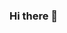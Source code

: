 ### Hi there 👋

<!--
**justaleaf/justaleaf** is a ✨ _special_ ✨ repository because its `README.md` (this file) appears on your GitHub profile.

[![My github stats](https://github-readme-stats.vercel.app/api?username=justaleaf)](https://github.com/anuraghazra/github-readme-stats)

Here are some ideas to get you started:

- 🔭 I’m currently working on ...
- 🌱 I’m currently learning ...
- 👯 I’m looking to collaborate on ...
- 🤔 I’m looking for help with ...
- 💬 Ask me about ...
- 📫 How to reach me: ...
- 😄 Pronouns: ...
- ⚡ Fun fact: ...
-->
